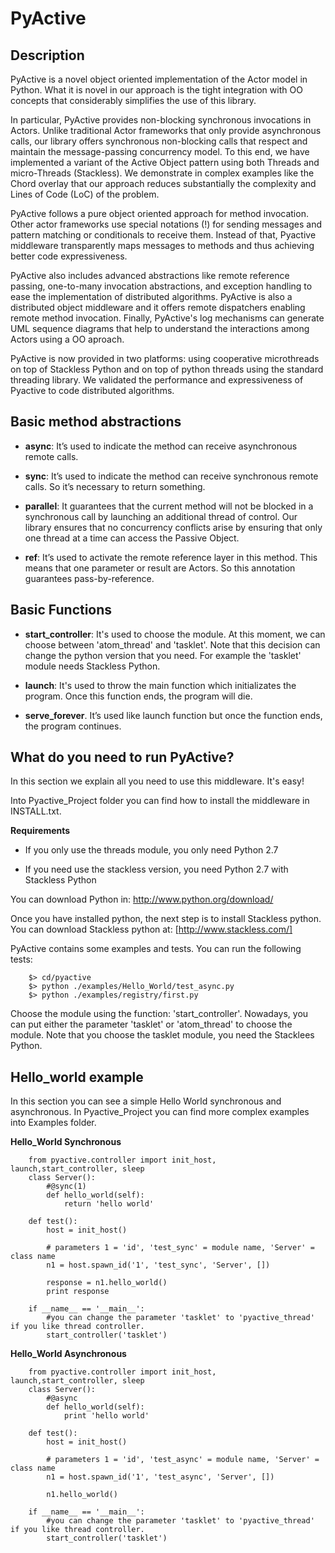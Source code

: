 # PyActive 


## Description 


PyActive is a novel object oriented implementation of the Actor model in Python. 
What it is novel in our approach is the tight integration with OO concepts that 
considerably simplifies the use of this library. 

In particular, PyActive provides non-blocking synchronous invocations in Actors. Unlike 
traditional Actor frameworks that only provide asynchronous calls, our library offers 
synchronous non-blocking calls that respect and maintain the message-passing concurrency model.
To this end, we have implemented a variant of the Active Object pattern using both Threads and 
micro-Threads (Stackless). We demonstrate in complex examples like the Chord overlay that our approach 
reduces substantially the complexity and Lines of Code (LoC) of the problem.

PyActive follows a pure object oriented approach for method invocation. 
Other actor frameworks use special notations (!) for sending messages 
and pattern matching or conditionals to receive them. Instead of that, Pyactive
middleware transparently maps messages to methods and thus achieving better 
code expressiveness.

PyActive also includes advanced abstractions like remote reference passing, one-to-many invocation abstractions,  and
exception handling to ease the implementation of distributed algorithms.  PyActive is also a distributed object middleware 
and it offers remote dispatchers enabling remote method invocation. Finally, PyActive's log mechanisms can generate UML sequence diagrams
that help to understand the  interactions among Actors using a OO aproach.

PyActive is now provided in two platforms: using cooperative microthreads on top of Stackless Python and on top of python threads
using the standard threading library.  We validated the performance and expressiveness of Pyactive to code distributed algorithms.



## Basic method abstractions


* **async**: It’s used to indicate the method can receive asynchronous remote calls.

* **sync**: It’s used to indicate the method can receive synchronous remote calls.
  So it’s necessary to return something.

* **parallel**: It guarantees that the current method will not be blocked in a synchronous call by launching an additional thread of control. Our library ensures that no concurrency conflicts arise by ensuring that only one thread at a time can access the Passive Object.

* **ref**: It’s used to activate the remote reference layer in this method. This means that one parameter or result are Actors. So this annotation guarantees pass-by-reference.


## Basic Functions 

* **start_controller**: It's used to choose the module. At this moment, we can choose 
  between 'atom_thread' and 'tasklet'. Note that this decision can change the 
  python version that you need. For example the 'tasklet' module needs Stackless Python. 
  
* **launch**: It's used to throw the main function which initializates the program. Once this function ends, the program will die.

* **serve_forever**. It’s used like launch function but once the function ends, the program continues.


## What do you need to run PyActive? 


In this section we explain all you need to use this middleware. It's easy!

Into Pyactive_Project folder you can find how to install the middleware in INSTALL.txt.

**Requirements**
* If you only use the threads module, you only need Python 2.7

* If you need use the stackless version, you need Python 2.7 with 
  Stackless Python

You can download Python in: http://www.python.org/download/ 

Once you have installed python, the next step is to install Stackless python.
You can download Stackless python at: [http://www.stackless.com/]


PyActive contains some examples and tests. You can run the following tests:

        $> cd/pyactive
        $> python ./examples/Hello_World/test_async.py
        $> python ./examples/registry/first.py

Choose the module using the function: 'start_controller'.  Nowadays, 
you can put either the parameter 'tasklet' or 'atom_thread' to choose the module.
Note that you choose the tasklet module, you need the Stacklees Python. 

## Hello_world example

In this section you can see a simple Hello World synchronous and asynchronous. In Pyactive_Project you can find more complex examples into Examples folder.

**Hello_World Synchronous**

        from pyactive.controller import init_host, launch,start_controller, sleep
        class Server():
        	#@sync(1)
        	def hello_world(self):
        		return 'hello world'
        
        def test():
        	host = init_host()
        	
        	# parameters 1 = 'id', 'test_sync' = module name, 'Server' = class name
        	n1 = host.spawn_id('1', 'test_sync', 'Server', [])
        	
        	response = n1.hello_world()
        	print response
        
        if __name__ == '__main__':
        	#you can change the parameter 'tasklet' to 'pyactive_thread' if you like thread controller.
        	start_controller('tasklet')
			
**Hello_World Asynchronous**

        from pyactive.controller import init_host, launch,start_controller, sleep
        class Server():
        	#@async
        	def hello_world(self):
        		print 'hello world'
        
        def test():
        	host = init_host()
        	
        	# parameters 1 = 'id', 'test_async' = module name, 'Server' = class name
        	n1 = host.spawn_id('1', 'test_async', 'Server', [])
        	
        	n1.hello_world()
        
        if __name__ == '__main__':
        	#you can change the parameter 'tasklet' to 'pyactive_thread' if you like thread controller.
        	start_controller('tasklet')




